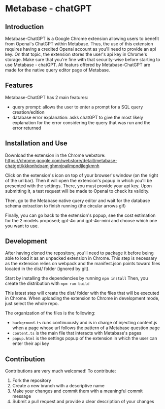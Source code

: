 # Metabase - chatGPT

## Introduction

Metabase-ChatGPT is a Google Chrome extension allowing users to benefit from Openai's ChatGPT within Metabase. Thus, the use of this extension requires having a credited Openai account as you'll need to provide an api key. On that topic, the extension stores the user's api key in Chrome's storage. Make sure that you're fine with that security-wise before starting to use Metabase - chatGPT. All featurs offered by Metabase-ChatGPT are made for the native query editor page of Metabase.

## Features

Metabase-ChatGPT has 2 main features:
- query prompt: allows the user to enter a prompt for a SQL query creation/edition
- database error explanation: asks chatGPT to give the most likely explanation for the error considering the query that was run and the error returned

## Installation and Use

Download the extension in the Chrome webstore: https://chrome.google.com/webstore/detail/metabase-chatgpt/kkkpnhdoamjghmnjpailmpndjlegkmnh

Click on the extension's icon on top of your browser's window (on the right of the url bar). Then it will open the extension's popup in which you'll be presented with the settings. There, you must provide your api key. Upon submitting it, a test request will be made to Openai to check its validity. 

Then, go to the Metabase native query editor and wait for the database schema extraction to finish running (the circular arrows gif)

Finally, you can go back to the extension's popup, see the cost estimation for the 2 models proposed; gpt-4o and gpt-4o-mini and choose which one you want to use.

## Development

After having cloned the repository, you'll need to package it before being able to load it as an unpacked extension in Chrome. This step is necessary as the extension relies on webpack and the manifest.json points toward files located in the dist/ folder (ignored by git).

Start by installing the dependencies by running `npm install`
Then, you create the distribution with `npm run build`

This latest step will create the dist/ folder with the files that will be executed in Chrome. When uploading the extension to Chrome in development mode, just select the whole repo.

The organization of the files is the following:
- `background.ts` runs continuously and is in charge of injecting content.js when a page whose url follows the pattern of a Metabase question page
- `content.ts` is the main file that interacts with Metabase's pages
- `popup.html` is the settings popup of the extension in which the user can enter their api key

## Contribution

Contributions are very much welcomed! To contribute:
1. Fork the repository
2. Create a new branch with a descriptive name
3. Make your changes and commit them with a meaningful commit message
4. Submit a pull request and provide a clear description of your changes
